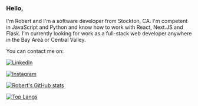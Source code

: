 ### Hello,

I'm Robert and I'm a software developer from Stockton, CA. I'm competent in JavaScript and Python and know how to work with React, Next.JS and Flask. I’m currently looking for work as a full-stack web developer anywhere in the Bay Area or Central Valley.

You can contact me on:

[![LinkedIn](https://img.shields.io/badge/LinkedIn-0077B5?style=for-the-badge&logo=linkedin&logoColor=white)](https://www.linkedin.com/in/robert-hull-0466b288/)

[![Instagram](https://img.shields.io/badge/Instagram-E4405F?style=for-the-badge&logo=instagram&logoColor=white)](https://www.instagram.com/theonlyroberthull/)

[![Robert's GitHub stats](https://github-readme-stats.vercel.app/api?username=robertjhull&show_icons=true&theme=gruvbox)](https://github.com/anuraghazra/github-readme-stats)

[![Top Langs](https://github-readme-stats.vercel.app/api/top-langs/?username=robertjhull)](https://github.com/anuraghazra/github-readme-stats)

